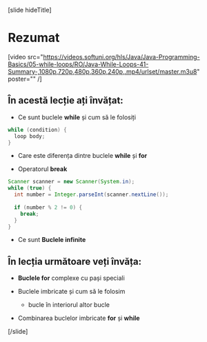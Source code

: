 [slide hideTitle]
# Rezumat

[video src="https://videos.softuni.org/hls/Java/Java-Programming-Basics/05-while-loops/RO/Java-While-Loops-41-Summary-,1080p,720p,480p,360p,240p,.mp4/urlset/master.m3u8" poster="" /]

## În acestă lecție ați învățat: 

- Ce sunt buclele **while** și cum să le folosiți

```java
while (condition) {
  loop body;
}
```

- Care este diferența dintre buclele **while** și **for** 

- Operatorul **break** 

```java
Scanner scanner = new Scanner(System.in);
while (true) {
  int number = Integer.parseInt(scanner.nextLine());
  
  if (number % 2 != 0) {
    break;
  }
}
```

- Ce sunt **Buclele infinite**

## În lecția următoare veți învăța:

- **Buclele for** complexe cu pași speciali

- Buclele imbricate și cum să le folosim

  * bucle în interiorul altor bucle

- Combinarea buclelor imbricate **for** și **while**



[/slide]
